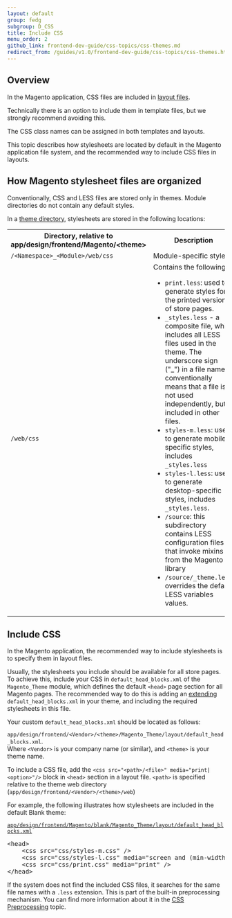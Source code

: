 ```yaml
---
layout: default
group: fedg
subgroup: D_CSS
title: Include CSS 
menu_order: 2
github_link: frontend-dev-guide/css-topics/css-themes.md
redirect_from: /guides/v1.0/frontend-dev-guide/css-topics/css-themes.html
---
```


<h2 id="fedg_css-in-themes_overview">Overview</h2>

<p>In the Magento application, CSS files are included in <a href="{{site.gdeurl}}frontend-dev-guide/layouts/layout-overview.html" target="_blank">layout files</a>. </p>

Technically there is an option to include them in template files, but we strongly recommend avoiding this.

<div class="bs-callout bs-callout-info" id="info">
<p><span class="glyphicon-class">
The CSS class names can be assigned in both templates and layouts.</span></p>
</div>

This topic describes how stylesheets are located by default in the Magento application file system, and the recommended way to include CSS files in layouts.


<h2>How Magento stylesheet files are organized</h2>

Conventionally, CSS and LESS files are stored only in themes. Module directories do not contain any default styles.

<p>In a <a href="{{site.gdeurl}}frontend-dev-guide/themes/theme-structure.html" target="_blank">theme directory</a>, stylesheets are stored in the following locations:</p>


<table>
<tr>
<th>Directory, relative to app/design/frontend/Magento/&lt;theme&gt;</th>
<th>Description</th>
</tr>
<tr>
<td> <code>/&lt;Namespace&gt;_&lt;Module&gt;/web/css</code>
</td>
<td> Module-specific styles
</td>
</tr>
<tr>
<td> <code>/web/css</code>
   </td>
   <td> 
Contains the following:
<ul>
<li>
<code>print.less</code>: used to generate styles for the printed version of store pages.
</li>
<li><code>_styles.less</code> - a composite file, which includes all LESS files used in the theme. The underscore sign ("_") in a file name conventionally means that a file is not used independently, but is included in other files.
</li>
<li><code>styles-m.less</code>: used to generate mobile-specific styles, includes <code>_styles.less</code>
</li>
<li><code>styles-l.less</code>: used to generate desktop-specific styles, includes <code>_styles.less</code>.
</li>
<li><code>/source</code>: this subdirectory contains LESS configuration files that invoke mixins from the Magento UI library
</li>
<li>
<code>/source/_theme.less</code>: overrides the default LESS variables values.
</li>

  </ul>
   </td>
</tr>

</table>


<h2 id="fedg_css-in-themes_xml">Include CSS</h2>

<p>In the Magento application, the recommended way to include stylesheets is to specify them in layout files. 

<p>Usually, the stylesheets you include should be available for all store pages. To achieve this, include your CSS in <code>default_head_blocks.xml</code> of the <code>Magento_Theme</code> module, which defines the default <code>&lt;head&gt;</code> page section for all Magento pages. 
The recommended way to do this is adding an <a href="{{site.gdeurl}}frontend-dev-guide/layouts/layout-extend.html" target="_blank">extending</a> <code>default_head_blocks.xml</code> in your theme, and including the required stylesheets in this file. </p>

Your custom <code>default_head_blocks.xml</code> should be located as follows:

<code>app/design/frontend/&lt;Vendor&gt;/&lt;theme&gt;/Magento_Theme/layout/default_head_blocks.xml</code>. <br>
Where <code>&lt;Vendor&gt;</code> is your company name (or similar), and <code>&lt;theme&gt;</code> is your theme name.

<p>To include a CSS file, add the <code>&lt;css src=&quot;&lt;path&gt;/&lt;file&gt;&quot; media=&quot;print|&lt;option&gt;&quot;/&gt;</code> block in <code>&lt;head&gt;</code> section in a layout file. <code>&lt;path&gt;</code> is specified relative to the theme web directory (<code>app/design/frontend/&lt;Vendor&gt;/&lt;theme&gt;/web</code>)

For example, the following illustrates how stylesheets are included in the default Blank theme: </p>

<p><a href="{{site.mage2000url}}app/design/frontend/Magento/blank/Magento_Theme/layout/default_head_blocks.xml" target="_blank"><code>app/design/frontend/Magento/blank/Magento_Theme/layout/default_head_blocks.xml</code></a></p>

<pre>
&lt;head&gt;
    &lt;css src=&quot;css/styles-m.css&quot; /&gt;
    &lt;css src=&quot;css/styles-l.css&quot; media=&quot;screen and (min-width: 768px)&quot;/&gt;
    &lt;css src=&quot;css/print.css&quot; media=&quot;print&quot; /&gt; 
&lt;/head&gt;
</pre>

<div class="bs-callout bs-callout-info" id="info">
<span class="glyphicon-class">
 <p> If the system does not find the included CSS files, it searches for the same file names with a <code>.less</code> extension. This is part of the built-in preprocessing mechanism. You can find more information about it in the <a href="{{site.gdeurl}}frontend-dev-guide/css-topics/css-preprocess.html" target="_blank">CSS Preprocessing</a> topic.
</p></span> 
</div>


